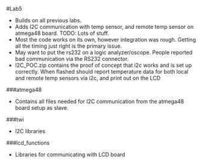 #Lab5
- Builds on all previous labs.
- Adds I2C communication with temp sensor, and remote temp sensor on atmega48 board.
TODO: Lots of stuff. 
- Most the code works on its own, however integration was rough. Getting all the timing just right is the primary issue. 
- May want to put the rs232 on a logic analyzer/oscope. People reported bad communication via the RS232 connector. 
- I2C_POC.zip contains the proof of concept that i2c works and is set up correctly. When flashed should report temperature data for both local and remote temp sensors via i2c, and print out on the LCD

###atmega48
- Contains all files needed for I2C communication from the atmega48 board setup as slave.

###twi
- I2C libraries

###lcd_functions
- Libraries for communicating with LCD board
